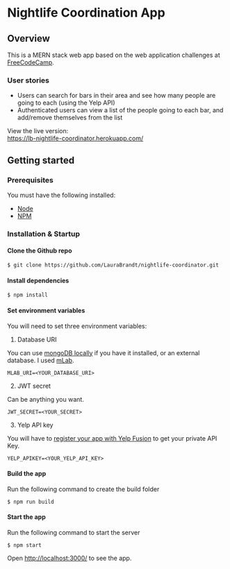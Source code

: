 Nightlife Coordination App
==============================

## Overview
This is a MERN stack web app based on the web application challenges at [FreeCodeCamp](https://www.freecodecamp.org/challenges/build-a-nightlife-coordination-app).

### User stories
- Users can search for bars in their area and see how many people are going to each (using the Yelp API)
- Authenticated users can view a list of the people going to each bar, and add/remove themselves from the list 

View the live version:  
<https://lb-nightlife-coordinator.herokuapp.com/>


## Getting started
### Prerequisites
You must have the following installed:
* [Node](https://nodejs.org/)
* [NPM](https://nodejs.org/)

### Installation & Startup
#### Clone the Github repo

``` 
$ git clone https://github.com/LauraBrandt/nightlife-coordinator.git 
```

#### Install dependencies

```
$ npm install 
```

#### Set environment variables
You will need to set three environment variables:

1. Database URI

 You can use [mongoDB locally](https://www.mongodb.com/download-center) if you have it installed, or an external database. I used [mLab](https://mlab.com/).
 
 ```
 MLAB_URI=<YOUR_DATABASE_URI>
 ```
 
2. JWT secret

 Can be anything you want.

 ```
 JWT_SECRET=<YOUR_SECRET>
 ```
 
3. Yelp API key

 You will have to [register your app with Yelp Fusion](https://www.yelp.com/developers/documentation/v3/authentication) to get your private API Key.
 
 ```
 YELP_APIKEY=<YOUR_YELP_API_KEY>
 ```
 
#### Build the app

Run the following command to create the build folder
```
$ npm run build
```

#### Start the app
Run the following command to start the server
```
$ npm start
```

Open <http://localhost:3000/> to see the app.
